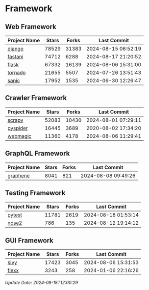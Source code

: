 # Framework

## Web Framework
| Project Name | Stars | Forks | Last Commit |
| ------------ | ----- | ----- | ----------- |
| [django](https://github.com/django/django) | 78529 | 31383 | 2024-08-15 06:52:19 |
| [fastapi](https://github.com/fastapi/fastapi) | 74712 | 6288 | 2024-08-17 21:20:52 |
| [flask](https://github.com/pallets/flask) | 67332 | 16139 | 2024-08-06 15:31:00 |
| [tornado](https://github.com/tornadoweb/tornado) | 21655 | 5507 | 2024-07-26 13:51:43 |
| [sanic](https://github.com/sanic-org/sanic) | 17952 | 1535 | 2024-06-30 12:26:47 |

## Crawler Framework
| Project Name | Stars | Forks | Last Commit |
| ------------ | ----- | ----- | ----------- |
| [scrapy](https://github.com/scrapy/scrapy) | 52083 | 10430 | 2024-08-01 07:29:11 |
| [pyspider](https://github.com/binux/pyspider) | 16445 | 3689 | 2020-08-02 17:34:20 |
| [webmagic](https://github.com/code4craft/webmagic) | 11360 | 4178 | 2024-08-06 11:29:41 |

## GraphQL Framework
| Project Name | Stars | Forks | Last Commit |
| ------------ | ----- | ----- | ----------- |
| [graphene](https://github.com/graphql-python/graphene) | 8041 | 821 | 2024-08-08 09:49:26 |

## Testing Framework
| Project Name | Stars | Forks | Last Commit |
| ------------ | ----- | ----- | ----------- |
| [pytest](https://github.com/pytest-dev/pytest) | 11781 | 2619 | 2024-08-18 01:53:14 |
| [nose2](https://github.com/nose-devs/nose2) | 786 | 135 | 2024-08-12 19:14:12 |

## GUI Framework
| Project Name | Stars | Forks | Last Commit |
| ------------ | ----- | ----- | ----------- |
| [kivy](https://github.com/kivy/kivy) | 17423 | 3045 | 2024-08-06 15:31:53 |
| [flexx](https://github.com/flexxui/flexx) | 3243 | 258 | 2024-01-06 22:16:26 |

*Update Date: 2024-08-18T12:00:29*